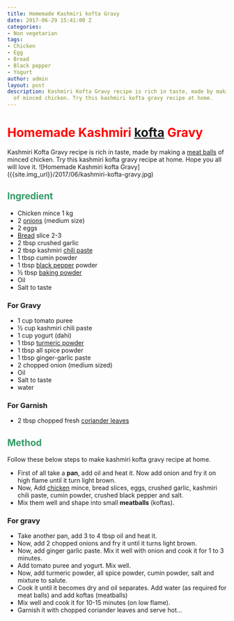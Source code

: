 ```yaml
---
title: Homemade Kashmiri kofta Gravy
date: 2017-06-29 15:41:00 Z
categories:
- Non vegetarian
tags:
- Chicken
- Egg
- Bread
- Black pepper
- Yogurt
author: admin
layout: post
description: Kashmiri Kofta Gravy recipe is rich in taste, made by making a meat balls
  of minced chicken. Try this kashmiri kofta gravy recipe at home.
---
```


<h1><span style="color: #ff0000;"><strong>Homemade Kashmiri <a class="zem_slink" title="Kofta" href="http://en.wikipedia.org/wiki/Kofta" target="_blank" rel="wikipedia noopener">kofta</a> Gravy</strong></span></h1>
Kashmiri Kofta Gravy recipe is rich in taste, made by making a <a class="zem_slink" title="Meatball" href="http://en.wikipedia.org/wiki/Meatball" target="_blank" rel="wikipedia noopener">meat balls</a> of minced chicken. Try this kashmiri kofta gravy recipe at home. Hope you all will love it.
![Homemade Kashmiri kofta Gravy]({{site.img_url}}/2017/06/kashmiri-kofta-gravy.jpg)
<h2><span style="color: #339966;"><strong>Ingredient</strong></span></h2>
<ul>
 	<li>Chicken mince 1 kg</li>
 	<li>2 <a class="zem_slink" title="Onion" href="http://en.wikipedia.org/wiki/Onion" target="_blank" rel="wikipedia noopener">onions</a> (medium size)</li>
 	<li>2 eggs</li>
 	<li><a class="zem_slink" title="Bread" href="http://en.wikipedia.org/wiki/Bread" target="_blank" rel="wikipedia noopener">Bread</a> slice 2-3</li>
 	<li>2 tbsp crushed garlic</li>
 	<li>2 tbsp kashmiri <a class="zem_slink" title="Chili pepper paste" href="http://en.wikipedia.org/wiki/Chili_pepper_paste" target="_blank" rel="wikipedia noopener">chili paste</a></li>
 	<li>1 tbsp cumin powder</li>
 	<li>1 tbsp <a class="zem_slink" title="Black pepper" href="http://en.wikipedia.org/wiki/Black_pepper" target="_blank" rel="wikipedia noopener">black pepper</a> powder</li>
 	<li>½ tbsp <a class="zem_slink" title="Baking powder" href="http://en.wikipedia.org/wiki/Baking_powder" target="_blank" rel="wikipedia noopener">baking powder</a></li>
 	<li>Oil</li>
 	<li>Salt to taste</li>
</ul>
<h3><strong>For Gravy</strong></h3>
<ul>
 	<li>1 cup tomato puree</li>
 	<li>½ cup kashmiri chili paste</li>
 	<li>1 cup yogurt (dahi)</li>
 	<li>1 tbsp <a class="zem_slink" title="Turmeric" href="http://en.wikipedia.org/wiki/Turmeric" target="_blank" rel="wikipedia noopener">turmeric powder</a></li>
 	<li>1 tbsp all spice powder</li>
 	<li>1 tbsp ginger-garlic paste</li>
 	<li>2 chopped onion (medium sized)</li>
 	<li>Oil</li>
 	<li>Salt to taste</li>
 	<li>water</li>
</ul>
<h3><strong>For Garnish</strong></h3>
<ul>
 	<li>2 tbsp chopped fresh <a class="zem_slink" title="Coriander" href="http://en.wikipedia.org/wiki/Coriander" target="_blank" rel="wikipedia noopener">coriander leaves</a></li>
</ul>
<h2><span style="color: #339966;"><strong>Method</strong></span></h2>
Follow these below steps to make kashmiri kofta gravy recipe at home.
<ul>
 	<li>First of all take a <strong>pan</strong>, add oil and heat it. Now add onion and fry it on high flame until it turn light brown.</li>
 	<li>Now, Add <a href="https://cookingteach.com/homemade-crispy-chicken-recipe/">chicken</a> mince, bread slices, eggs, crushed garlic, kashmiri chili paste, cumin powder, crushed black pepper and salt.</li>
 	<li>Mix them well and shape into small <strong>meatballs</strong> (koftas).</li>
</ul>
<script async src="//pagead2.googlesyndication.com/pagead/js/adsbygoogle.js"></script>
<!-- post -->
<ins class="adsbygoogle"
     style="display:block"
     data-ad-client="ca-pub-8391089480493038"
     data-ad-slot="4079886109"
     data-ad-format="auto"></ins>
<script>
(adsbygoogle = window.adsbygoogle || []).push({});
</script>

<h3><strong>For gravy</strong></h3>
<ul>
 	<li>Take another pan, add 3 to 4 tbsp oil and heat it.</li>
 	<li> Now, add 2 chopped onions and fry it until it turns light brown.</li>
 	<li> Now, add ginger garlic paste. Mix it well with onion and cook it for 1 to 3 minutes.</li>
 	<li>Add tomato puree and yogurt. Mix well.</li>
 	<li>Now, add turmeric powder, all spice powder, cumin powder, salt and mixture to salute.</li>
 	<li>Cook it until it becomes dry and oil separates. Add water (as required for meat balls) and add koftas (meatballs)</li>
 	<li>Mix well and cook it for 10-15 minutes (on low flame).</li>
 	<li>Garnish it with chopped coriander leaves and serve hot…</li>
</ul>

